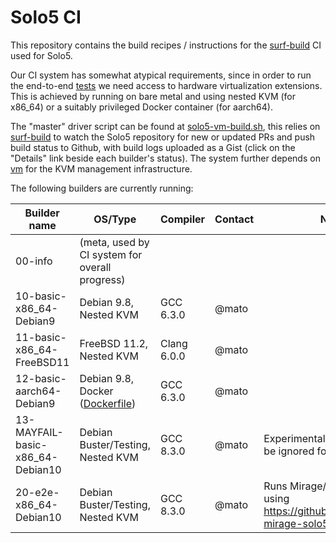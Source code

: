 # Solo5 CI

This repository contains the build recipes / instructions for the
[surf-build](https://github.com/surf-build/surf) CI used for Solo5.

Our CI system has somewhat atypical requirements, since in order to run the
end-to-end [tests](https://github.com/Solo5/solo5/tree/master/tests) we need
access to hardware virtualization extensions. This is achieved by running on
bare metal and using nested KVM (for x86\_64) or a suitably privileged Docker
container (for aarch64).

The "master" driver script can be found at
[solo5-vm-build.sh](scripts/solo5-vm-build.sh), this relies on
[surf-build](https://github.com/surf-build/surf) to watch the Solo5 repository
for new or updated PRs and push build status to Github, with build logs
uploaded as a Gist (click on the "Details" link beside each builder's status).
The system further depends on [vm](https://github.com/roburio/vm) for the KVM
management infrastructure.

The following builders are currently running:

| Builder name                  | OS/Type | Compiler | Contact | Notes |
| ------------                  | ------- | -------- | ------- | ----- |
| 00-info                       | (meta, used by CI system for overall progress)
| 10-basic-x86\_64-Debian9      | Debian 9.8, Nested KVM | GCC 6.3.0 | @mato | |
| 11-basic-x86\_64-FreeBSD11    | FreeBSD 11.2, Nested KVM | Clang 6.0.0 | @mato | |
| 12-basic-aarch64-Debian9      | Debian 9.8, Docker ([Dockerfile](any-Debian9-gcc630/Dockerfile)) | GCC 6.3.0 | @mato | |
| 13-MAYFAIL-basic-x86\_64-Debian10      | Debian Buster/Testing, Nested KVM | GCC 8.3.0 | @mato | Experimental, failures should be ignored for now |
| 20-e2e-x86\_64-Debian10       | Debian Buster/Testing, Nested KVM | GCC 8.3.0 | @mato | Runs Mirage/Solo5 E2E tests using https://github.com/mato/e2e-mirage-solo5/
